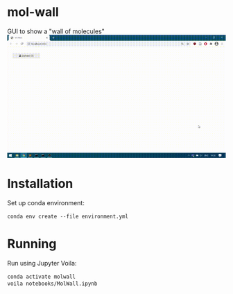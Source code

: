# mol-wall
GUI to show a "wall of molecules"
![Screencast of the Voila GUI](docs/images/output-from-voila.gif)


# Installation
Set up conda environment:
```shell
conda env create --file environment.yml
```

# Running
Run using Jupyter Voila:
```shell
conda activate molwall
voila notebooks/MolWall.ipynb
```